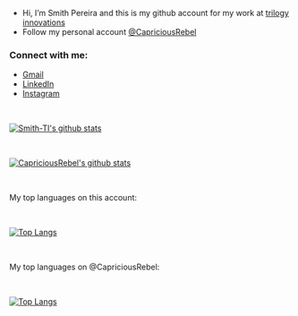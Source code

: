 - Hi, I’m Smith Pereira and this is my github account for my work at [trilogy innovations](https://github.com/trilogy-group)
- Follow my personal account [@CapriciousRebel](https://github.com/CapriciousRebel)


### Connect with me:

- [Gmail](https://mail.google.com/mail/u/0/?view=cm&fs=1&tf=1&source=mailto&to=code.capriciousrebel@gmail.com) 
- [LinkedIn](https://www.linkedin.com/in/capriciousrebel/) 
- [Instagram](https://www.instagram.com/capricious_rebel/)

<br />

[![Smith-TI's github stats](https://github-readme-stats.vercel.app/api?username=Smith-TI&show_icons=true&theme=radical&count_private=true)](https://github.com/anuraghazra/github-readme-stats)

<br />

[![CapriciousRebel's github stats](https://github-readme-stats.vercel.app/api?username=CapriciousRebel&show_icons=true&theme=radical&count_private=true)](https://github.com/anuraghazra/github-readme-stats)

<br />

My top languages on this account:

<br />

[![Top Langs](https://github-readme-stats.vercel.app/api/top-langs/?username=Smith-TI&layout=compact)](https://github.com/anuraghazra/github-readme-stats)

<br />

My top languages on @CapriciousRebel:

<br />

[![Top Langs](https://github-readme-stats.vercel.app/api/top-langs/?username=CapriciousRebel&layout=compact)](https://github.com/anuraghazra/github-readme-stats)
